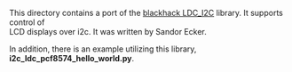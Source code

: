 This directory contains a port of the
[blackhack LDC_I2C](https://github.com/blackhack/LCD_I2C) library. It supports control 
of  
LCD displays over i2c. It was written by Sandor Ecker.

In addition, there is an example utilizing this library, **i2c_ldc_pcf8574_hello_world.py**.